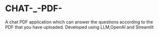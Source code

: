 # CHAT-_-PDF-
A chat PDF application which can answer the questions according to the PDF that you have uploaded. Developed using LLM,OpenAI and Streamlit


